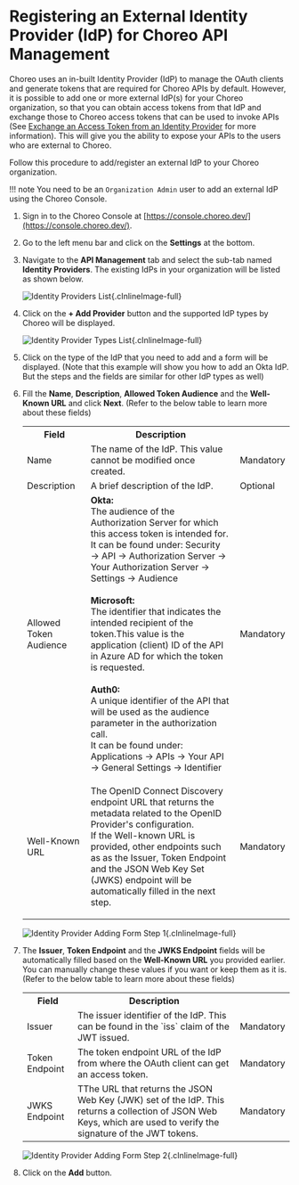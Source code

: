 # Registering an External Identity Provider (IdP) for Choreo API Management

Choreo uses an in-built Identity Provider (IdP) to manage the OAuth clients and generate tokens that are required for Choreo APIs by default. However, it is possible to add one or more external IdP(s) for your Choreo organization, so that you can obtain access tokens from that IdP and exchange those to Choreo access tokens that can be used to invoke APIs (See [Exchange an Access Token from an Identity Provider]({{base_path}}/identity-providers/exchange-an-access-token-from-an-identity-provider) for more information). This will give you the ability to expose your APIs to the users who are external to Choreo.

Follow this procedure to add/register an external IdP to your Choreo organization.

!!! note
    You need to be an `Organization Admin` user to add an external IdP using the Choreo Console.

1. Sign in to the Choreo Console at [https://console.choreo.dev/](https://console.choreo.dev/).

2. Go to the left menu bar and click on the **Settings** at the bottom.    

3. Navigate to the **API Management** tab and select the sub-tab named **Identity Providers**. The existing IdPs in your organization will be listed as shown below.

    ![Identity Providers List](){.cInlineImage-full}

4. Click on the **+ Add Provider** button and the supported IdP types by Choreo will be displayed.

    ![Identity Provider Types List](){.cInlineImage-full}

5. Click on the type of the IdP that you need to add and a form will be displayed. (Note that this example will show you how to add an Okta IdP. But the steps and the fields are similar for other IdP types as well)

6. Fill the **Name**, **Description**, **Allowed Token Audience** and the **Well-Known URL** and click **Next**. (Refer to the below table to learn more about these fields) 

    <table>
    <tr class="header">
    <th><b>Field</b></th>
    <th><b>Description</b></th>
    <th> </th>
    </tr>
    <tr class="odd">
    <td>Name</td>
    <td>The name of the IdP. This value cannot be modified once created.</td>
    <td>Mandatory</td>
    </tr>
    <tr class="even">
    <td>Description</td>
    <td>A brief description of the IdP.</td>
    <td>Optional</td>
    </tr>
    <tr class="odd">
    <td>Allowed Token Audience</td>
    <td><b>Okta:</b><br>The audience of the Authorization Server for which this access token is intended for.<br>
        It can be found under:
        Security → API → Authorization Server → Your Authorization Server → Settings → Audience<br><br>
        <b>Microsoft:</b><br>The identifier that indicates the intended recipient of the token.This value is the application (client) ID of the API in Azure AD for which the token is requested.<br><br>
        <b>Auth0:</b><br>A unique identifier of the API that will be used as the audience parameter in the authorization call.<br>
        It can be found under:
        Applications → APIs → Your API → General Settings → Identifier<br>
    </td>
    <td>Mandatory</td>
    </tr>
    <tr class="even">
    <td>Well-Known URL</td>
    <td><p>The OpenID Connect Discovery endpoint URL that returns the metadata related to the OpenID Provider's configuration.<br>
    If the Well-known URL is provided, other endpoints such as as the Issuer, Token Endpoint and the JSON Web Key Set (JWKS) endpoint will be automatically filled in the next step.</p>
    </td>
    <td>Mandatory</td>
    </tr>
    </table>

     ![Identity Provider Adding Form Step 1](){.cInlineImage-full}

7. The **Issuer**, **Token Endpoint** and the **JWKS Endpoint** fields will be automatically filled based on the **Well-Known URL** you provided earlier. You can manually change these values if you want or keep them as it is. (Refer to the below table to learn more about these fields) 

    <table>
    <tr class="header">
    <th><b>Field</b></th>
    <th><b>Description</b></th>
    <th> </th>
    </tr>
    <tr class="odd">
    <td>Issuer</td>
    <td>The issuer identifier of the IdP. This can be found in the `iss` claim of the JWT issued.</td>
    <td>Mandatory</td>
    </tr>
    <tr class="even">
    <td>Token Endpoint</td>
    <td>The token endpoint URL of the IdP from where the OAuth client can get an access token.</td>
    <td>Mandatory</td>
    </tr>
    <tr class="odd">
    <td>JWKS Endpoint</td>
    <td>TThe URL that returns the JSON Web Key (JWK) set of the IdP. This returns a collection of JSON Web Keys, which are used to verify the signature of the JWT tokens.
    </td>
    <td>Mandatory</td>
    </tr>
    </table>

     ![Identity Provider Adding Form Step 2](){.cInlineImage-full}

8.  Click on the **Add** button.

